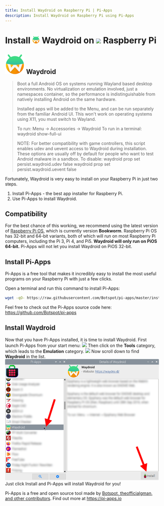 ```yaml
---
title: Install Waydroid on Raspberry Pi | Pi-Apps
description: Install Waydroid on Raspberry Pi using Pi-Apps
---
```

<div class="simple-install-content content">

# Install <img src="/img/app-icons/Waydroid/icon-64.png" height=24> Waydroid on <img src=/img/other-icons/raspberrypi-icon.svg height=24> Raspberry Pi

## <img src="/img/app-icons/Waydroid/icon-64.png"> Waydroid
> Boot a full Android OS on systems running Wayland based desktop environments.
> No virtualization or emulation involved, just a namespaces container, so the performance is indistinguishable from natively installing Android on the same hardware.
> 
> Installed apps will be added to the Menu, and can be run separately from the familiar Android UI.
> This won't work on operating systems using X11, you must switch to Wayland.
> 
> To run: Menu -> Accessories -> Waydroid
> To run in a terminal: waydroid show-full-ui
> 
> NOTE: For better compatibility with game controllers, this script enables udev and uevent access to Waydroid during installation. These options are usually off by default for people who want to test Android malware in a sandbox. To disable:
> waydroid prop set persist.waydroid.udev false
> waydroid prop set persist.waydroid.uevent false

Fortunately, Waydroid is very easy to install on your Raspberry Pi in just two steps.
1. Install Pi-Apps - the best app installer for Raspberry Pi.
2. Use Pi-Apps to install Waydroid.
</div>
<div class="simple-install-content content">

## Compatibility
For the best chance of this working, we recommend using the latest version of [Raspberry Pi OS](https://www.raspberrypi.com/software/), which is currently version **Bookworm**.
Raspberry Pi OS has 32-bit and 64-bit variants, both of which will run on most Raspberry Pi computers, including the Pi 3, Pi 4, and Pi5.
**Waydroid will only run on PiOS 64-bit.** Pi-Apps will not let you install Waydroid on PiOS 32-bit.
</div>
<div class="simple-install-content content">

## Install Pi-Apps

Pi-Apps is a free tool that makes it incredibly easy to install the most useful programs on your Raspberry Pi with just a few clicks.

Open a terminal and run this command to install Pi-Apps:
```bash
wget -qO- https://raw.githubusercontent.com/Botspot/pi-apps/master/install | bash
```
Feel free to check out the Pi-Apps source code here: https://github.com/Botspot/pi-apps
</div>
<div class="simple-install-content content">

## Install Waydroid

Now that you have Pi-Apps installed, it is time to install Waydroid.
First launch Pi-Apps from your start menu:
<img src="/img/start-menu.png">
Then click on the <b>Tools</b> category, which leads to the <b>Emulation</b> category.
<img src="/img/category-selections/Emulation.png">
Now scroll down to find <b>Waydroid</b> in the list.
<img src="/img/app-icons/Waydroid/app-selection.png">
Just click Install and Pi-Apps will install Waydroid for you!
</div>
<div class="simple-install-content content">

Pi-Apps is a free and open source tool made by [Botspot, theofficialgman, and other contributors](/about/#contributors). Find out more at https://pi-apps.io
</div>
